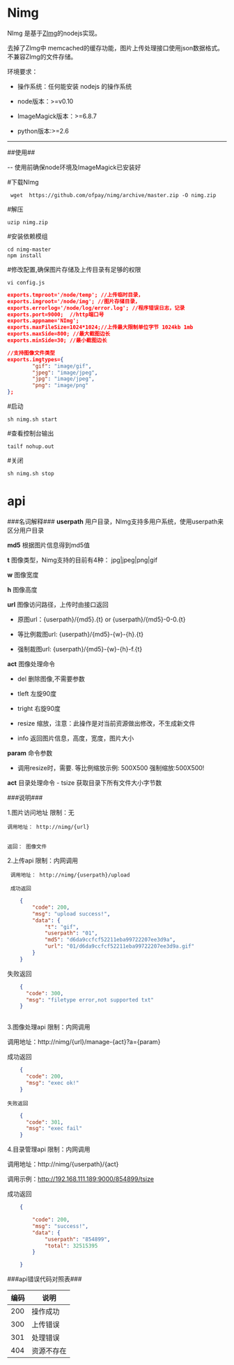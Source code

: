 Nimg
====


NImg 是基于[ZImg](https://github.com/buaazp/zimg)的nodejs实现。

去掉了ZImg中 memcached的缓存功能，图片上传处理接口使用json数据格式。不兼容ZImg的文件存储。

环境要求：

- 操作系统：任何能安装 nodejs 的操作系统

- node版本：>=v0.10

- ImageMagick版本：>=6.8.7

- python版本:>=2.6



**********************



##使用##


-- 使用前确保node环境及ImageMagick已安装好

  \#下载NImg

     wget  https://github.com/ofpay/nimg/archive/master.zip -O nimg.zip

   \#解压
    
    uzip nimg.zip

   \#安装依赖模组
   
    cd nimg-master
    npm install

   \#修改配置,确保图片存储及上传目录有足够的权限

    vi config.js

```json
exports.tmproot='/node/temp'; //上传临时目录，
exports.imgroot='/node/img'; //图片存储目录，
exports.errorlog='/node/log/error.log'; //程序错误日志，记录
exports.port=9000;  //http端口号
exports.appname='NImg';
exports.maxFileSize=1024*1024;//上传最大限制单位字节 1024kb 1mb
exports.maxSide=800; //最大截图边长
exports.minSide=30; //最小截图边长

//支持图像文件类型
exports.imgtypes={
        "gif": "image/gif",
        "jpeg": "image/jpeg",
        "jpg": "image/jpeg",
        "png": "image/png"
};

```

  \#启动
 
    sh nimg.sh start

  \#查看控制台输出

    tailf nohup.out

  \#关闭

    sh nimg.sh stop



api
========================

###名词解释###
**userpath**  用户目录，NImg支持多用户系统，使用userpath来区分用户目录

**md5**   根据图片信息得到md5值

**t**    图像类型，Nimg支持的目前有4种： jpg|jpeg|png|gif

**w**   图像宽度

**h**    图像高度

**url**  图像访问路径，上传时由接口返回

  - 原图url：{userpath}/{md5}.{t}  or  {userpath}/{md5}-0-0.{t}
 
  - 等比例裁图url:  {userpath}/{md5}-{w}-{h}.{t} 

  - 强制裁图url:  {userpath}/{md5}-{w}-{h}-f.{t} 


**act**  图像处理命令   

  -  del 删除图像,不需要参数  
  
  -  tleft 左旋90度
  
  -  tright 右旋90度
  
  -  resize 缩放，注意：此操作是对当前资源做出修改，不生成新文件

  -  info 返回图片信息，高度，宽度，图片大小


**param**  命令参数  

  -  调用resize时，需要. 等比例缩放示例: 500X500  强制缩放:500X500!


**act**  目录处理命令
    -  tsize 获取目录下所有文件大小字节数



###说明###


1.图片访问地址   限制：无

	调用地址： http://nimg/{url}   


	返回： 图像文件


2.上传api  限制：内网调用

	 调用地址： http://nimg/{userpath}/upload

	 成功返回
	 
```json
    {
        "code": 200,
        "msg": "upload success!",
        "data": {
            "t": "gif",
            "userpath": "01",
            "md5": "d6da9ccfcf52211eba99722207ee3d9a",
            "url": "01/d6da9ccfcf52211eba99722207ee3d9a.gif"
        }
    }
```
   失败返回
     
     
```json
    {
      "code": 300,
      "msg": "filetype error,not supported txt"
    }
      
```

3.图像处理api  限制：内网调用

   调用地址：http://nimg/{url}/manage-{act}?a={param} 

   成功返回
     
```json
    {
      "code": 200,
      "msg": "exec ok!"
    }
```
 
    失败返回
    
```json
    {
      "code": 301,
      "msg": "exec fail"
    }
```
4.目录管理api  限制：内网调用

 调用地址：http://nimg/{userpath}/{act}


 调用示例：http://192.168.111.189:9000/854899/tsize


成功返回

```json
    {

        "code": 200,
        "msg": "success!",
        "data": {
            "userpath": "854899",
            "total": 32515395
        }

    }
```

###api错误代码对照表###

编码| 说明
--------------|------------------
200|操作成功 
300|上传错误
301|处理错误
404|资源不存在
